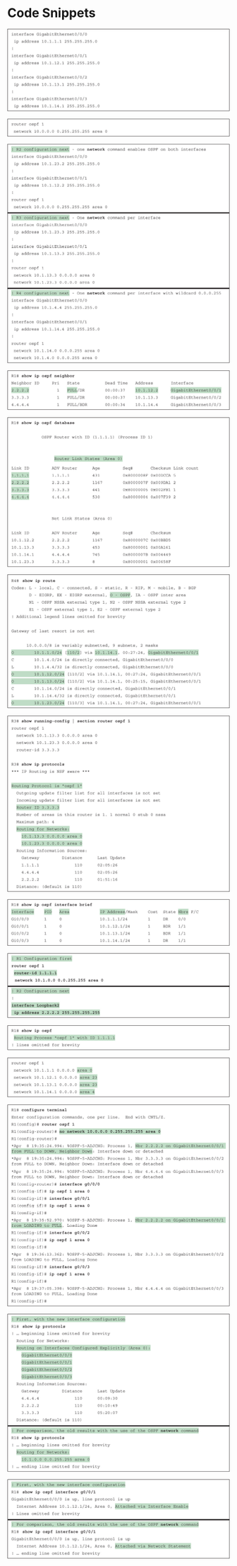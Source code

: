 # Code Snippets

[![Images](images/vol1_f0566-01.jpg)](vol1_ch22.md#f0566-01a)

[![Images](images/vol1_f0566-02.jpg)](vol1_ch22.md#f0566-02a)

[![Images](images/vol1_f0568-01.jpg)](vol1_ch22.md#f0568-01a)

[![Images](images/vol1_f0569-01.jpg)](vol1_ch22.md#f0569-01a)

[![Images](images/vol1_f0570-01.jpg)](vol1_ch22.md#f0570-01a)

[![Images](images/vol1_f0571-01.jpg)](vol1_ch22.md#f0571-01a)

[![Images](images/vol1_f0573-01.jpg)](vol1_ch22.md#f0573-01a)

[![Images](images/vol1_f0574-01.jpg)](vol1_ch22.md#f0574-01a)

[![Images](images/vol1_f0575-01.jpg)](vol1_ch22.md#f0575-01a)

[![Images](images/vol1_f0575-02.jpg)](vol1_ch22.md#f0575-02a)

[![Images](images/vol1_f0576-01.jpg)](vol1_ch22.md#f0576-01a)

[![Images](images/vol1_f0577-01.jpg)](vol1_ch22.md#f0577-01a)

[![Images](images/vol1_f0579-01.jpg)](vol1_ch22.md#f0579-01a)

[![Images](images/vol1_f0579-02.jpg)](vol1_ch22.md#f0579-02a)